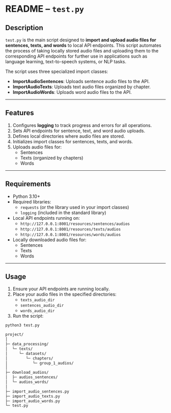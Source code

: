 # README – `test.py`

## Description

`test.py` is the main script designed to **import and upload audio files for sentences, texts, and words** to local API endpoints. 
This script automates the process of taking locally stored audio files and uploading them to the corresponding API endpoints for further use in applications such as language learning, text-to-speech systems, or NLP tasks.

The script uses three specialized import classes:

- **ImportAudioSentences**: Uploads sentence audio files to the API.
- **ImportAudioTexts**: Uploads text audio files organized by chapter.
- **ImportAudioWords**: Uploads word audio files to the API.

---

## Features

1. Configures **logging** to track progress and errors for all operations.
2. Sets API endpoints for sentence, text, and word audio uploads.
3. Defines local directories where audio files are stored.
4. Initializes import classes for sentences, texts, and words.
5. Uploads audio files for:
   - Sentences
   - Texts (organized by chapters)
   - Words

---

## Requirements

- Python 3.10+
- Required libraries:
  - `requests` (or the library used in your import classes)
  - `logging` (included in the standard library)
- Local API endpoints running on:
  - `http://127.0.0.1:8001/resources/sentences/audios`
  - `http://127.0.0.1:8001/resources/texts/audios`
  - `http://127.0.0.1:8001/resources/words/audios`
- Locally downloaded audio files for:
  - Sentences
  - Texts
  - Words

---

## Usage

1. Ensure your API endpoints are running locally.
2. Place your audio files in the specified directories:
   - `texts_audio_dir`
   - `sentences_audio_dir`
   - `words_audio_dir`
3. Run the script:

```bash
python3 test.py

project/
│
├─ data_processing/
│  └─ texts/
│     └─ datasets/
│        └─ chapters/
│           └─ group_1_audios/
│
├─ download_audios/
│  ├─ audios_sentences/
│  └─ audios_words/
│
├─ import_audio_sentences.py
├─ import_audio_texts.py
├─ import_audio_words.py
└─ test.py
